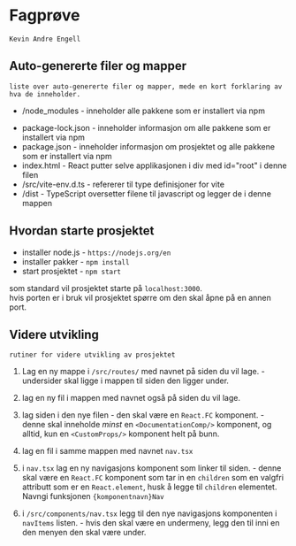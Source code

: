 # Fagprøve

```
Kevin Andre Engell
```

## Auto-genererte filer og mapper

```
liste over auto-genererte filer og mapper, mede en kort forklaring av hva de inneholder.
```

-   /node_modules - inneholder alle pakkene som er installert via npm

*   package-lock.json - inneholder informasjon om alle pakkene som er installert via npm
*   package.json - inneholder informasjon om prosjektet og alle pakkene som er installert via npm
*   index.html - React putter selve applikasjonen i div med id="root" i denne filen
*   /src/vite-env.d.ts - refererer til type definisjoner for vite
*   /dist - TypeScript oversetter filene til javascript og legger de i denne mappen

## Hvordan starte prosjektet

-   installer node.js - `https://nodejs.org/en`
-   installer pakker - `npm install`
-   start prosjektet - `npm start`

som standard vil prosjektet starte på `localhost:3000`.<br>
hvis porten er i bruk vil prosjektet spørre om den skal åpne på en annen port.

## Videre utvikling

```
rutiner for videre utvikling av prosjektet
```

1.  Lag en ny mappe i `/src/routes/` med navnet på siden du vil lage. - undersider skal ligge i mappen til siden den ligger under.

2.  lag en ny fil i mappen med navnet også på siden du vil lage.

3.  lag siden i den nye filen - den skal være en `React.FC` komponent. - denne skal inneholde _minst_ en `<DocumentationComp/>` komponent, og alltid, kun en `<CustomProps/>` komponent helt på bunn.

4.  lag en fil i samme mappen med navnet `nav.tsx`

5.  i `nav.tsx` lag en ny navigasjons komponent som linker til siden. - denne skal være en `React.FC` komponent som tar in en `children` som en valgfri attributt som er en `React.element`, husk å legge til `children` elementet. Navngi funksjonen `{komponentnavn}Nav`

6.  i `/src/components/nav.tsx` legg til den nye navigasjons komponenten i `navItems` listen. - hvis den skal være en undermeny, legg den til inni en den menyen den skal være under.
